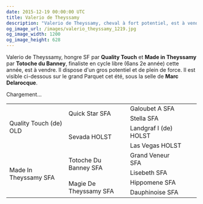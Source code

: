 ```yaml
---
date: 2015-12-19 00:00:00 UTC
title: Valerio de Theyssamy
description: "Valerio de Theyssamy, cheval à fort potentiel, est à vendre."
og_image_url: /images/valerio_theyssamy_1219.jpg
og_image_width: 1200
og_image_height: 628
---
```

<div class="pure-u-1 pure-u-md-1-2 pure-u-lg-1-3">
<p>Valerio de Theyssamy, hongre SF par <strong>Quality Touch</strong> et <strong>Made in Theyssamy</strong> par <strong>Totoche du Banney</strong>, finaliste en cycle libre (6ans 2e année) cette année, est à vendre. Il dispose d'un gros potentiel et de plein de force. Il est visible ci-dessous sur le grand Parquet cet été, sous la selle de <strong>Marc Delarocque</strong>.</p>
</div>

<div class="pure-u-1 pure-u-md-1-2 pure-u-lg-1-3">
<div class="lazyYT" data-youtube-id="QVqwndgII28" data-ratio="16:9">Chargement...</div>
</div>

<div class="pure-u-1 pure-u-md-1-2 pure-u-lg-1-3">
<table class="genealogie">
	<tr>
		<td rowspan="4" class="c-cell">Quality Touch (de) OLD</td>
		<td rowspan="2" class="c-cell">Quick Star SFA</td>
		<td class="c-cell">Galoubet A SFA</td>
	</tr>
	<tr>
		<td class="c-cell">Stella SFA</td>
		<td></td>
		<td></td>
	</tr>
	<tr>
		<td rowspan="2" class="c-cell">Sevada HOLST</td>
		<td class="c-cell">Landgraf I (de) HOLST</td>
		<td></td>
	</tr>
	<tr>
		<td class="c-cell">Las Vegas HOLST</td>
		<td></td>
		<td></td>
	</tr>
	<tr>
		<td rowspan="4" class="c-cell">Made In Theyssamy SFA</td>
		<td rowspan="2" class="c-cell">Totoche Du Banney SFA</td>
		<td class="c-cell">Grand Veneur SFA</td>
	</tr>
	<tr>
		<td class="c-cell">Lisebeth SFA</td>
		<td></td>
		<td></td>
	</tr>
	<tr>
		<td rowspan="2" class="c-cell">Magie De Theyssamy SFA</td>
		<td class="c-cell">Hippomene SFA</td>
		<td></td>
	</tr>
	<tr>
		<td class="c-cell">Dauphinoise SFA</td>
		<td></td>
		<td></td>
	</tr>
</table>
</div>
